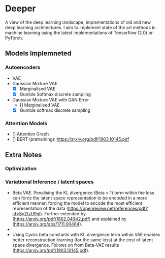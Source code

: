 # Deeper
A view of the deep learning landscape; implementations of old and new deep learning architectures. I aim to implement state of the art methods in machine learning using the latest implementations of Tensorflow (2.0) or PyTorch. 

## Models Implemneted

### Autoencoders
- VAE
- Gaussian Mixture VAE
    - [x] Marginalised VAE
    - [x] Gumble Softmax discrete sampling
- Gaussian Mixture VAE with GAN Error
    - [] Matginalised VAE
    - [x] Gumble softmax discrete sampling

### Attention Models
- [] Attention Graph
- [] BERT (pretraining): https://arxiv.org/pdf/1903.10145.pdf


## Extra Notes

### Optimization

### Variational Inference / latent spaces
- Beta VAE. Penalising the KL divergence (Beta > 1) term within the loss can force the latent space representation to be encoded in a more efficient manner; forcing the model to encode the most efficient representation of the data (https://openreview.net/references/pdf?id=Sy2fzU9gl). Further extended by (https://arxiv.org/pdf/1802.04942.pdf) and explained by (https://arxiv.org/abs/1711.00464).
- 
- Using Cyclic beta constants with KL divergence term within VAE enables better reconstruction learning (for the same loss) at the cost of latent space divergence. Follows on from Beta-VAE results (https://arxiv.org/pdf/1903.10145.pdf).